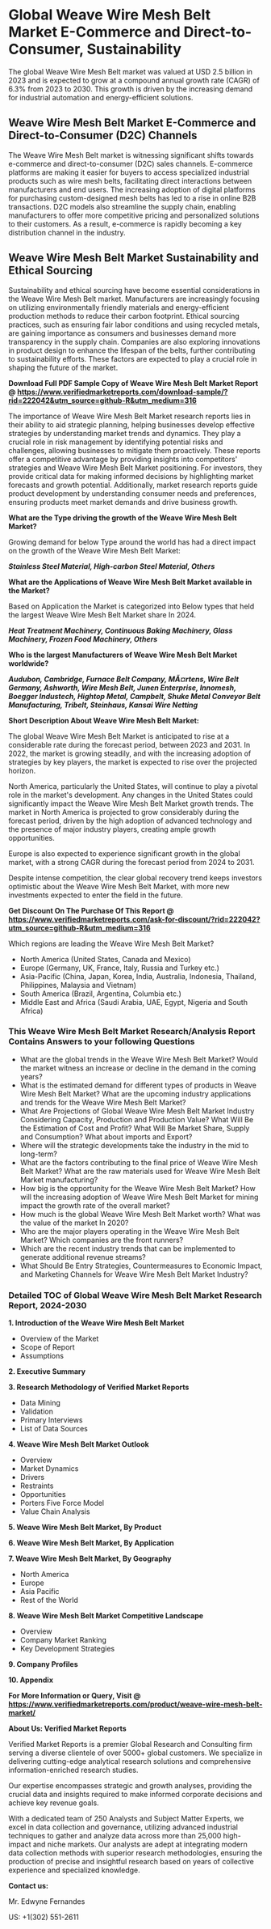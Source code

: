 <h1>Global Weave Wire Mesh Belt Market E-Commerce and Direct-to-Consumer, Sustainability</h1><p class=""><p>The global Weave Wire Mesh Belt market was valued at USD 2.5 billion in 2023 and is expected to grow at a compound annual growth rate (CAGR) of 6.3% from 2023 to 2030. This growth is driven by the increasing demand for industrial automation and energy-efficient solutions.</p><h2>Weave Wire Mesh Belt Market E-Commerce and Direct-to-Consumer (D2C) Channels</h2><p>The Weave Wire Mesh Belt market is witnessing significant shifts towards e-commerce and direct-to-consumer (D2C) sales channels. E-commerce platforms are making it easier for buyers to access specialized industrial products such as wire mesh belts, facilitating direct interactions between manufacturers and end users. The increasing adoption of digital platforms for purchasing custom-designed mesh belts has led to a rise in online B2B transactions. D2C models also streamline the supply chain, enabling manufacturers to offer more competitive pricing and personalized solutions to their customers. As a result, e-commerce is rapidly becoming a key distribution channel in the industry.</p><h2>Weave Wire Mesh Belt Market Sustainability and Ethical Sourcing</h2><p>Sustainability and ethical sourcing have become essential considerations in the Weave Wire Mesh Belt market. Manufacturers are increasingly focusing on utilizing environmentally friendly materials and energy-efficient production methods to reduce their carbon footprint. Ethical sourcing practices, such as ensuring fair labor conditions and using recycled metals, are gaining importance as consumers and businesses demand more transparency in the supply chain. Companies are also exploring innovations in product design to enhance the lifespan of the belts, further contributing to sustainability efforts. These factors are expected to play a crucial role in shaping the future of the market.</p></p><p class=""><strong>Download Full PDF Sample Copy of Weave Wire Mesh Belt Market Report @ <a href="https://www.verifiedmarketreports.com/download-sample/?rid=222042&utm_source=github-R&utm_medium=316" target="_blank">https://www.verifiedmarketreports.com/download-sample/?rid=222042&utm_source=github-R&utm_medium=316</a></strong></p><p>The importance of&nbsp;Weave Wire Mesh Belt Market research reports lies in their ability to aid strategic planning, helping businesses develop effective strategies by understanding market trends and dynamics. They play a crucial role in risk management by identifying potential risks and challenges, allowing businesses to mitigate them proactively. These reports offer a competitive advantage by providing insights into competitors' strategies and Weave Wire Mesh Belt Market positioning. For investors, they provide critical data for making informed decisions by highlighting market forecasts and growth potential. Additionally, market research reports guide product development by understanding consumer needs and preferences, ensuring products meet market demands and drive business growth.</p><p><strong>What are the&nbsp;Type driving the growth of the Weave Wire Mesh Belt Market?</strong></p><p id="" class="">Growing demand for below Type around the world has had a direct impact on the growth of the Weave Wire Mesh Belt Market:</p><p class=""><em><strong>Stainless Steel Material, High-carbon Steel Material, Others</strong></em></p><p class=""><strong>What are the&nbsp;Applications&nbsp;of Weave Wire Mesh Belt Market available in the Market?</strong></p><p id="" class="">Based on Application the Market is categorized into Below types that held the largest Weave Wire Mesh Belt Market share In 2024.</p><p class=""><em><strong>Heat Treatment Machinery, Continuous Baking Machinery, Glass Machinery, Frozen Food Machinery, Others</strong></em></p><p class=""><strong>Who is the largest Manufacturers of Weave Wire Mesh Belt Market worldwide?</strong></p><p><em><strong>Audubon, Cambridge, Furnace Belt Company, MÃ¤rtens, Wire Belt Germany, Ashworth, Wire Mesh Belt, Junen Enterprise, Innomesh, Boegger Industech, Hightop Metal, Campbelt, Shuke Metal Conveyor Belt Manufacturing, Tribelt, Steinhaus, Kansai Wire Netting</strong></em></p><p id="" class=""><strong>Short Description About Weave Wire Mesh Belt Market:</strong></p><p>The global Weave Wire Mesh Belt Market is anticipated to rise at a considerable rate during the forecast period, between 2023 and 2031. In 2022, the market is growing steadily, and with the increasing adoption of strategies by key players, the market is expected to rise over the projected horizon.</p><p>North America, particularly the United States, will continue to play a pivotal role in the market's development. Any changes in the United States could significantly impact the Weave Wire Mesh Belt Market growth trends. The market in North America is projected to grow considerably during the forecast period, driven by the high adoption of advanced technology and the presence of major industry players, creating ample growth opportunities.</p><p>Europe is also expected to experience significant growth in the global market, with a strong CAGR during the forecast period from 2024 to 2031.</p><p>Despite intense competition, the clear global recovery trend keeps investors optimistic about the Weave Wire Mesh Belt Market, with more new investments expected to enter the field in the future.</p><p id="" class=""><strong>Get Discount On The Purchase Of This Report @ <a href="https://www.verifiedmarketreports.com/ask-for-discount/?rid=222042?utm_source=github-R&utm_medium=316" target="_blank">https://www.verifiedmarketreports.com/ask-for-discount/?rid=222042?utm_source=github-R&utm_medium=316</a></strong></p><p class="">Which regions are leading the Weave Wire Mesh Belt Market?</p><ul><li>North America (United States, Canada and Mexico)</li><li>Europe (Germany, UK, France, Italy, Russia and Turkey etc.)</li><li>Asia-Pacific (China, Japan, Korea, India, Australia, Indonesia, Thailand, Philippines, Malaysia and Vietnam)</li><li>South America (Brazil, Argentina, Columbia etc.)</li><li>Middle East and Africa (Saudi Arabia, UAE, Egypt, Nigeria and South Africa)</li></ul><h3 id="" class="">This Weave Wire Mesh Belt Market Research/Analysis Report Contains Answers to your following Questions</h3><ul><li>What are the global trends in the Weave Wire Mesh Belt Market? Would the market witness an increase or decline in the demand in the coming years?</li><li>What is the estimated demand for different types of products in Weave Wire Mesh Belt Market? What are the upcoming industry applications and trends for the Weave Wire Mesh Belt Market?</li><li>What Are Projections of Global Weave Wire Mesh Belt Market Industry Considering Capacity, Production and Production Value? What Will Be the Estimation of Cost and Profit? What Will Be Market Share, Supply and Consumption? What about imports and Export?</li><li>Where will the strategic developments take the industry in the mid to long-term?</li><li>What are the factors contributing to the final price of Weave Wire Mesh Belt Market? What are the raw materials used for Weave Wire Mesh Belt Market manufacturing?</li><li>How big is the opportunity for the Weave Wire Mesh Belt Market? How will the increasing adoption of Weave Wire Mesh Belt Market for mining impact the growth rate of the overall market?</li><li>How much is the global Weave Wire Mesh Belt Market worth? What was the value of the market In 2020?</li><li>Who are the major players operating in the Weave Wire Mesh Belt Market? Which companies are the front runners?</li><li>Which are the recent industry trends that can be implemented to generate additional revenue streams?</li><li>What Should Be Entry Strategies, Countermeasures to Economic Impact, and Marketing Channels for Weave Wire Mesh Belt Market Industry?</li></ul><h3 id="" class="">Detailed TOC of Global Weave Wire Mesh Belt Market Research Report, 2024-2030</h3><p id="" class=""><strong>1. Introduction of the Weave Wire Mesh Belt Market</strong></p><ul><li>Overview of the Market</li><li>Scope of Report</li><li>Assumptions</li></ul><p id="" class=""><strong>2. Executive Summary</strong></p><p id="" class=""><strong>3. Research Methodology of Verified Market Reports</strong></p><ul><li>Data Mining</li><li>Validation</li><li>Primary Interviews</li><li>List of Data Sources</li></ul><p id="" class=""><strong>4. Weave Wire Mesh Belt Market Outlook</strong></p><ul><li>Overview</li><li>Market Dynamics</li><li>Drivers</li><li>Restraints</li><li>Opportunities</li><li>Porters Five Force Model</li><li>Value Chain Analysis</li></ul><p id="" class=""><strong>5. Weave Wire Mesh Belt Market, By Product</strong></p><p id="" class=""><strong>6. Weave Wire Mesh Belt Market, By Application</strong></p><p id="" class=""><strong>7. Weave Wire Mesh Belt Market, By Geography</strong></p><ul><li>North America</li><li>Europe</li><li>Asia Pacific</li><li>Rest of the World</li></ul><p id="" class=""><strong>8. Weave Wire Mesh Belt Market Competitive Landscape</strong></p><ul><li>Overview</li><li>Company Market Ranking</li><li>Key Development Strategies</li></ul><p id="" class=""><strong>9. Company Profiles</strong></p><p id="" class=""><strong>10. Appendix</strong></p><p id="" class=""><strong>For More Information or Query, Visit @ <a href="https://www.verifiedmarketreports.com/product/weave-wire-mesh-belt-market/" target="_blank">https://www.verifiedmarketreports.com/product/weave-wire-mesh-belt-market/</a></strong></p><p id="" class=""><strong>About Us: Verified Market Reports</strong></p><p id="" class="">Verified Market Reports is a premier Global Research and Consulting firm serving a diverse clientele of over 5000+ global customers. We specialize in delivering cutting-edge analytical research solutions and comprehensive information-enriched research studies.</p><p id="" class="">Our expertise encompasses strategic and growth analyses, providing the crucial data and insights required to make informed corporate decisions and achieve key revenue goals.</p><p id="" class="">With a dedicated team of 250 Analysts and Subject Matter Experts, we excel in data collection and governance, utilizing advanced industrial techniques to gather and analyze data across more than 25,000 high-impact and niche markets. Our analysts are adept at integrating modern data collection methods with superior research methodologies, ensuring the production of precise and insightful research based on years of collective experience and specialized knowledge.</p><p id="" class=""><strong>Contact us:</strong></p><p id="" class="">Mr. Edwyne Fernandes</p><p id="" class="">US: +1(302) 551-2611</p>